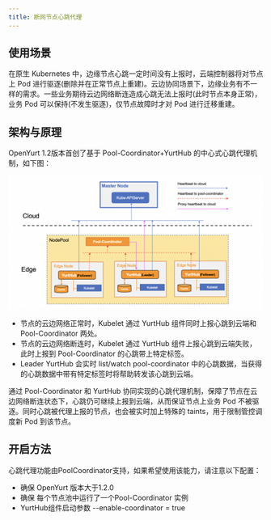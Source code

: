 ```yaml
---
title: 断网节点心跳代理
---
```


## 使用场景

在原生 Kubernetes 中，边缘节点心跳一定时间没有上报时，云端控制器将对节点上 Pod 进行驱逐(删除并在正常节点上重建)。云边协同场景下，边缘业务有不一样的需求。一些业务期待云边网络断连造成心跳无法上报时(此时节点本身正常)，业务 Pod 可以保持(不发生驱逐)，仅节点故障时才对 Pod 进行迁移重建。

## 架构与原理

OpenYurt 1.2版本首创了基于 Pool-Coordinator+YurtHub 的中心式心跳代理机制，如下图：

![bandwidth-reduction](../../../../../../static/img/docs/user-manuals/autonomy/heartbeat-delegation.png)

- 节点的云边网络正常时，Kubelet 通过 YurtHub 组件同时上报心跳到云端和 Pool-Coordinator 两处。
- 节点的云边网络断连时，Kubelet 通过 YurtHub 组件上报心跳到云端失败，此时上报到 Pool-Coordinator 的心跳带上特定标签。
- Leader YurtHub 会实时 list/watch pool-coordinator 中的心跳数据，当获得的心跳数据中带有特定标签时将帮助转发该心跳到云端。

通过 Pool-Coordinator 和 YurtHub 协同实现的心跳代理机制，保障了节点在云边网络断连状态下，心跳仍可继续上报到云端，从而保证节点上业务 Pod 不被驱逐。同时心跳被代理上报的节点，也会被实时加上特殊的 taints，用于限制管控调度新 Pod 到该节点。

## 开启方法

心跳代理功能由PoolCoordinator支持，如果希望使用该能力，请注意以下配置：
- 确保 OpenYurt 版本大于1.2.0
- 确保 每个节点池中运行了一个Pool-Coordinator 实例
- YurtHub组件启动参数 --enable-coordinator = true